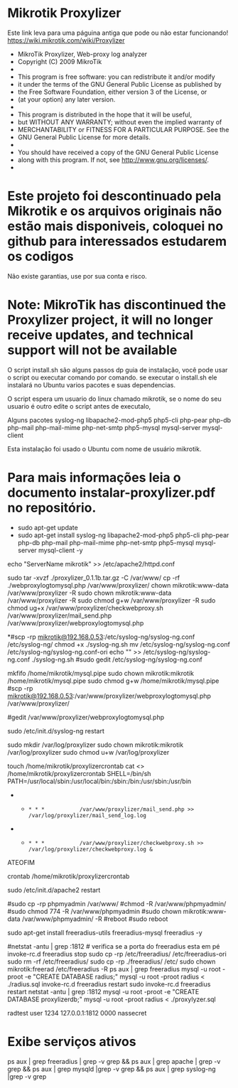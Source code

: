 # Mikrotik Proxylizer
Este link leva para uma páguina antiga que pode ou não estar funcionando!
        https://wiki.mikrotik.com/wiki/Proxylizer

                                                                           
*    MikroTik Proxylizer, Web-proxy log analyzer                           
*    Copyright (C) 2009  MikroTik                                          
*                                                                          
*    This program is free software: you can redistribute it and/or modify  
*    it under the terms of the GNU General Public License as published by  
*    the Free Software Foundation, either version 3 of the License, or     
*    (at your option) any later version.                                    
*                                                                           
*    This program is distributed in the hope that it will be useful,        
*    but WITHOUT ANY WARRANTY; without even the implied warranty of         
*    MERCHANTABILITY or FITNESS FOR A PARTICULAR PURPOSE.  See the          
*    GNU General Public License for more details.                           
*                                                                           
*    You should have received a copy of the GNU General Public License      
*    along with this program.  If not, see <http://www.gnu.org/licenses/>.  
*                                                                           

# Este projeto foi descontinuado pela Mikrotik e os arquivos originais não estão mais disponiveis,  coloquei no github para interessados estudarem os codigos 
Não existe garantias, use por sua conta e risco.

# Note: MikroTik has discontinued the Proxylizer project, it will no longer receive updates, and technical support will not be available



O script install.sh são alguns passos dp guia de instalação, você pode usar o script ou executar comando por comando.
se executar o install.sh ele instalará no Ubuntu varios pacotes e suas dependencias.

O script espera um usuario do linux chamado mikrotik, se o nome do seu usuario é outro edite o script antes de executalo,

Alguns pacotes 
syslog-ng 
libapache2-mod-php5
php5-cli 
php-pear
php-db 
php-mail 
php-mail-mime 
php-net-smtp
php5-mysql 
mysql-server
mysql-client

Esta instalação foi usado o Ubuntu com nome de usuário mikrotik.

# Para mais informações leia o documento instalar-proxylizer.pdf no repositório. 
* sudo apt-get update
* sudo apt-get install syslog-ng libapache2-mod-php5 php5-cli php-pear php-db php-mail php-mail-mime php-net-smtp php5-mysql mysql-server mysql-client -y

echo "ServerName mikrotik" >> /etc/apache2/httpd.conf

sudo tar -xvzf  ./proxylizer_0.1.1b.tar.gz -C /var/www/
cp -rf ./webproxylogtomysql.php  /var/www/proxylizer/
chown mikrotik:www-data /var/www/proxylizer -R 
sudo chown mikrotik:www-data /var/www/proxylizer -R 
sudo chmod g+w /var/www/proxylizer -R
sudo chmod ug+x /var/www/proxylizer/checkwebproxy.sh /var/www/proxylizer/mail_send.php /var/www/proxylizer/webproxylogtomysql.php

*#scp -rp mikrotik@192.168.0.53:/etc/syslog-ng/syslog-ng.conf /etc/syslog-ng/
chmod +x ./syslog-ng.sh
mv /etc/syslog-ng/syslog-ng.conf /etc/syslog-ng/syslog-ng.conf-ori
echo "" >> /etc/syslog-ng/syslog-ng.conf
./syslog-ng.sh
#sudo gedit /etc/syslog-ng/syslog-ng.conf 

mkfifo /home/mikrotik/mysql.pipe
sudo chown mikrotik:mikrotik /home/mikrotik/mysql.pipe
sudo chmod g+w /home/mikrotik/mysql.pipe
#scp -rp mikrotik@192.168.0.53:/var/www/proxylizer/webproxylogtomysql.php /var/www/proxylizer/

#gedit /var/www/proxylizer/webproxylogtomysql.php

sudo /etc/init.d/syslog-ng restart


sudo mkdir /var/log/proxylizer
sudo chown mikrotik:mikrotik /var/log/proxylizer
sudo chmod u+w /var/log/proxylizer



touch /home/mikrotik/proxylizercrontab
cat <<ATEOFIM >> /home/mikrotik/proxylizercrontab 
SHELL=/bin/sh
PATH=/usr/local/sbin:/usr/local/bin:/sbin:/bin:/usr/sbin:/usr/bin
* *     * * *           /var/www/proxylizer/mail_send.php >> /var/log/proxylizer/mail_send_log.log
* *     * * *           /var/www/proxylizer/checkwebproxy.sh >> /var/log/proxylizer/checkwebproxy.log &
ATEOFIM

crontab /home/mikrotik/proxylizercrontab

sudo /etc/init.d/apache2 restart

#sudo cp -rp phpmyadmin /var/www/
#chmod -R /var/www/phpmyadmin/
#sudo chmod 774 -R /var/www/phpmyadmin
#sudo chown mikrotik:www-data /var/www/phpmyadmin/ -R 
#reboot 
#sudo reboot 

sudo apt-get install freeradius-utils freeradius-mysql freeradius -y


#netstat -antu | grep :1812 # verifica se a porta do freeradius esta em pé
invoke-rc.d freeradius stop
sudo cp -rp /etc/freeradius/ /etc/freeradius-ori
sudo rm -rf /etc/freeradius/
sudo cp -rp ./freeradius/ /etc/
sudo chown mikrotik:freerad /etc/freeradius -R 
ps aux | grep freeradius
mysql -u root -proot -e "CREATE DATABASE radius;"
mysql -u root -proot radius < ./radius.sql
invoke-rc.d freeradius restart
sudo invoke-rc.d freeradius restart
netstat -antu | grep :1812
mysql -u root -proot -e "CREATE DATABASE proxylizerdb;"
mysql -u root -proot radius < ./proxylyzer.sql

radtest user 1234 127.0.0.1:1812 0000 nassecret

# Exibe serviços ativos
ps aux | grep freeradius | grep -v grep && ps aux | grep apache | grep -v grep && ps aux | grep mysqld |grep -v grep && ps aux | grep syslog-ng |grep -v grep
